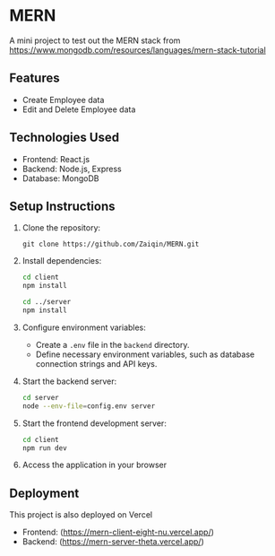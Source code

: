 # MERN

A mini project to test out the MERN stack from https://www.mongodb.com/resources/languages/mern-stack-tutorial

## Features

- Create Employee data
- Edit and Delete Employee data

## Technologies Used

- Frontend: React.js
- Backend: Node.js, Express
- Database: MongoDB

## Setup Instructions

1. Clone the repository:

   ```
   git clone https://github.com/Zaiqin/MERN.git
   ```

2. Install dependencies:

   ```bash
   cd client
   npm install

   cd ../server
   npm install
   ```

3. Configure environment variables:

   - Create a `.env` file in the `backend` directory.
   - Define necessary environment variables, such as database connection strings and API keys.

4. Start the backend server:

   ```bash
   cd server
   node --env-file=config.env server
   ```

5. Start the frontend development server:

   ```bash
   cd client
   npm run dev
   ```

5. Access the application in your browser

## Deployment

This project is also deployed on Vercel

- Frontend: (https://mern-client-eight-nu.vercel.app/)
- Backend: (https://mern-server-theta.vercel.app/)
